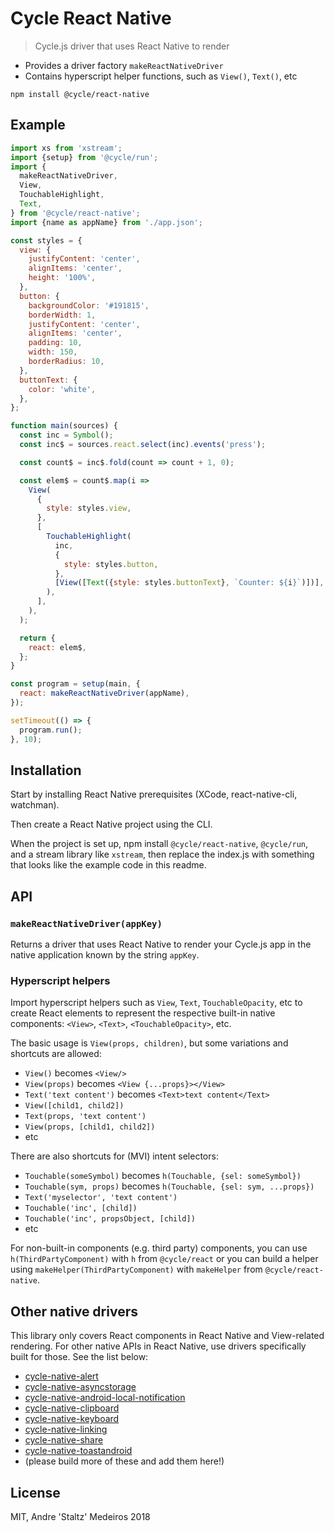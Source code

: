 # Cycle React Native

> Cycle.js driver that uses React Native to render

- Provides a driver factory `makeReactNativeDriver`
- Contains hyperscript helper functions, such as `View()`, `Text()`, etc

```
npm install @cycle/react-native
```

## Example

```js
import xs from 'xstream';
import {setup} from '@cycle/run';
import {
  makeReactNativeDriver,
  View,
  TouchableHighlight,
  Text,
} from '@cycle/react-native';
import {name as appName} from './app.json';

const styles = {
  view: {
    justifyContent: 'center',
    alignItems: 'center',
    height: '100%',
  },
  button: {
    backgroundColor: '#191815',
    borderWidth: 1,
    justifyContent: 'center',
    alignItems: 'center',
    padding: 10,
    width: 150,
    borderRadius: 10,
  },
  buttonText: {
    color: 'white',
  },
};

function main(sources) {
  const inc = Symbol();
  const inc$ = sources.react.select(inc).events('press');

  const count$ = inc$.fold(count => count + 1, 0);

  const elem$ = count$.map(i =>
    View(
      {
        style: styles.view,
      },
      [
        TouchableHighlight(
          inc,
          {
            style: styles.button,
          },
          [View([Text({style: styles.buttonText}, `Counter: ${i}`)])],
        ),
      ],
    ),
  );

  return {
    react: elem$,
  };
}

const program = setup(main, {
  react: makeReactNativeDriver(appName),
});

setTimeout(() => {
  program.run();
}, 10);
```


## Installation

Start by installing React Native prerequisites (XCode, react-native-cli, watchman).

Then create a React Native project using the CLI.

When the project is set up, npm install `@cycle/react-native`, `@cycle/run`, and a stream library like `xstream`, then replace the index.js with something that looks like the example code in this readme.

## API

### `makeReactNativeDriver(appKey)`

Returns a driver that uses React Native to render your Cycle.js app in the native application known by the string `appKey`.

### Hyperscript helpers

Import hyperscript helpers such as `View`, `Text`, `TouchableOpacity`, etc to create React elements to represent the respective built-in native components: `<View>`, `<Text>`, `<TouchableOpacity>`, etc.

The basic usage is `View(props, children)`, but some variations and shortcuts are allowed:

- `View()` becomes `<View/>`
- `View(props)` becomes `<View {...props}></View>`
- `Text('text content')` becomes `<Text>text content</Text>`
- `View([child1, child2])`
- `Text(props, 'text content')`
- `View(props, [child1, child2])`
- etc

There are also shortcuts for (MVI) intent selectors:

- `Touchable(someSymbol)` becomes `h(Touchable, {sel: someSymbol})`
- `Touchable(sym, props)` becomes `h(Touchable, {sel: sym, ...props})`
- `Text('myselector', 'text content')`
- `Touchable('inc', [child])`
- `Touchable('inc', propsObject, [child])`
- etc

For non-built-in components (e.g. third party) components, you can use `h(ThirdPartyComponent)` with `h` from `@cycle/react` or you can build a helper using `makeHelper(ThirdPartyComponent)` with `makeHelper` from `@cycle/react-native`.

## Other native drivers

This library only covers React components in React Native and View-related rendering. For other native APIs in React Native, use drivers specifically built for those. See the list below:

- [cycle-native-alert](https://gitlab.com/staltz/cycle-native-alert)
- [cycle-native-asyncstorage](https://gitlab.com/staltz/cycle-native-asyncstorage)
- [cycle-native-android-local-notification](https://gitlab.com/staltz/cycle-native-android-local-notification)
- [cycle-native-clipboard](https://gitlab.com/staltz/cycle-native-clipboard)
- [cycle-native-keyboard](https://gitlab.com/staltz/cycle-native-keyboard)
- [cycle-native-linking](https://gitlab.com/staltz/cycle-native-linking)
- [cycle-native-share](https://gitlab.com/staltz/cycle-native-share)
- [cycle-native-toastandroid](https://gitlab.com/staltz/cycle-native-toastandroid)
- (please build more of these and add them here!)

## License

MIT, Andre 'Staltz' Medeiros 2018

